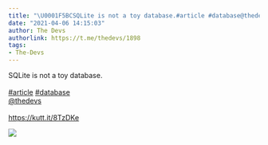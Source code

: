 ```yaml
---
title: "\U0001F5BCSQLite is not a toy database.#article #database@thedevshttps://kutt.it/8TzDKe"
date: "2021-04-06 14:15:03"
author: The Devs
authorlink: https://t.me/thedevs/1898
tags:
- The-Devs
---
```

<p>SQLite is not a toy database.<br><br><a href="https://t.me/thedevs/1898?q=%23article">#article</a> <a href="https://t.me/thedevs/1898?q=%23database">#database</a><br><a href="https://t.me/thedevs" target="_blank">@thedevs</a><br><br><a href="https://kutt.it/8TzDKe" target="_blank" rel="noopener">https://kutt.it/8TzDKe</a></p><img src="https://cdn4.telesco.pe/file/PAr_RqIpSG4gcAw-btqgyDALAJAsVf8tcKQHpC7AlzEniAFs2JcwTRb_-qDo7C-aLCIPAGJdyiDkQ4M8zkhplslg1xLcNTiehQpO_uISUwu__AIAB86yv9nsBZip3ZZiP_WGkIRc0AulTcU43NQivy8eorarF2Qju44essI_7yDQAyWquyxeM2nZS7EiAl1nZ_64uFyVs5Ni2rYdKvxnt8O9shNEHSOjfhSHbSRUQHsc9_udmPCwcAtjwCelPrBmLh04YB-8oU7YEeHi-rmwWEQTfA21khpNB1KTLnKTKlgMDS2e4InLzurkTRrptVrjzyOVk_0GvJTVEdROcRYj-A.jpg" referrerpolicy="no-referrer">